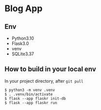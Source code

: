 # Blog App
## Env
- Python3.10
- Flask3.0
- venv
- SQLite3.37

## How to build in your local env
In your project directory, after `git pull`
```
$ python3 -m venv .venv
$ . .venv/bin/activate
$ flask --app flaskr init-db
$ flask --app flaskr run
```
